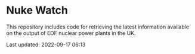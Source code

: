 # Nuke Watch

This repository includes code for retrieving the latest information available on the output of EDF nuclear power plants in the UK.

Last updated: 2022-09-17 06:13